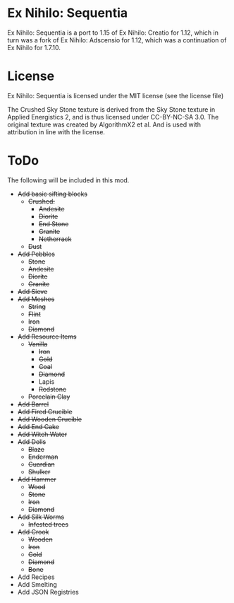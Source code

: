 # Ex Nihilo: Sequentia
Ex Nihilo: Sequentia is a port to 1.15 of Ex Nihilo: Creatio for 1.12, which in turn was a fork of Ex Nihilo: Adscensio for 1.12, which was a continuation of Ex Nihilo for 1.7.10.

# License
Ex Nihilo: Sequentia is licensed under the MIT license (see the license file)

The Crushed Sky Stone texture is derived from the Sky Stone texture in Applied Energistics 2, and is thus licensed under CC-BY-NC-SA 3.0. The original texture was created by AlgorithmX2 et al. And is used with attribution in line with the license.

# ToDo
The following will be included in this mod.
- ~~Add basic sifting blocks~~
  - ~~Crushed:~~
    - ~~Andesite~~
    - ~~Diorite~~
    - ~~End Stone~~
    - ~~Granite~~
    - ~~Netherrack~~
  - ~~Dust~~
- ~~Add Pebbles~~
    - ~~Stone~~
    - ~~Andesite~~
    - ~~Diorite~~
    - ~~Granite~~
- ~~Add Sieve~~
- ~~Add Meshes~~
  - ~~String~~
  - ~~Flint~~
  - ~~Iron~~
  - ~~Diamond~~
- ~~Add Resource Items~~
  - ~~Vanilla~~
    - ~~Iron~~
    - ~~Gold~~
    - ~~Coal~~
    - ~~Diamond~~
    - Lapis
    - ~~Redstone~~
  - ~~Porcelain Clay~~
- ~~Add Barrel~~
- ~~Add Fired Crucible~~
- ~~Add Wooden Crucible~~
- ~~Add End Cake~~
- ~~Add Witch Water~~
- ~~Add Dolls~~
    - ~~Blaze~~
    - ~~Enderman~~
    - ~~Guardian~~
    - ~~Shulker~~
- ~~Add Hammer~~
  - ~~Wood~~
  - ~~Stone~~
  - ~~Iron~~
  - ~~Diamond~~
- ~~Add Silk Worms~~
  - ~~Infested trees~~
- ~~Add Crook~~
  - ~~Wooden~~
  - ~~Iron~~
  - ~~Gold~~
  - ~~Diamond~~
  - ~~Bone~~
- Add Recipes
- Add Smelting
- Add JSON Registries
